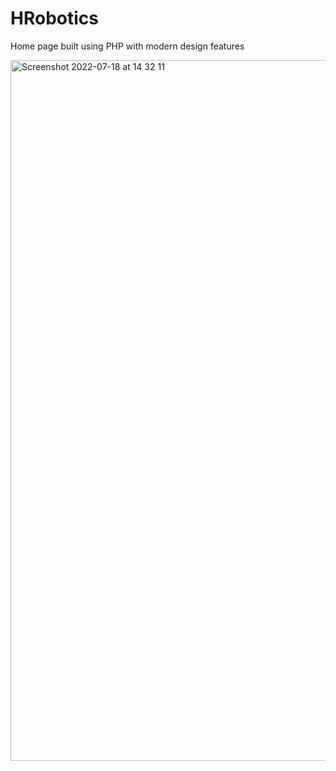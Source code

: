 # HRobotics
Home page built using PHP with modern design features

<img width="1121" alt="Screenshot 2022-07-18 at 14 32 11" src="https://user-images.githubusercontent.com/31135848/179512850-aa12ed54-4deb-42af-a7ed-361fe44d2371.png">

